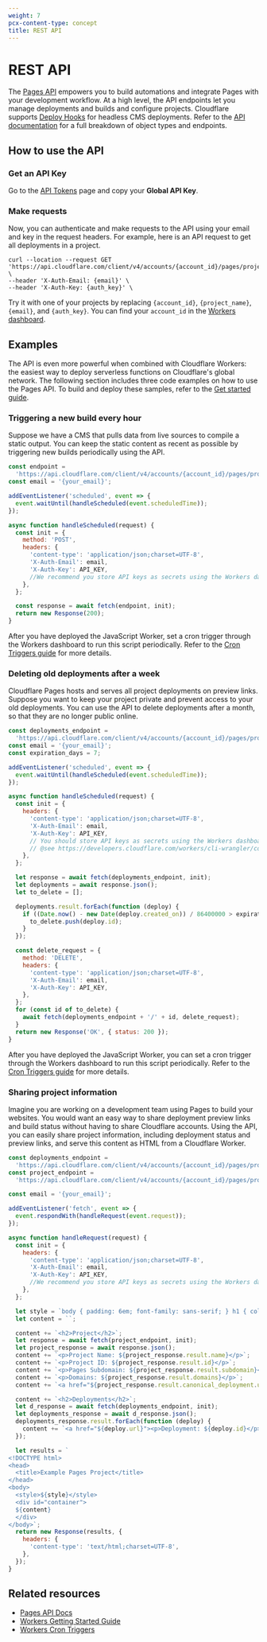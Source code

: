 ```yaml
---
weight: 7
pcx-content-type: concept
title: REST API
---
```


# REST API

The [Pages API](https://api.cloudflare.com/#pages-project-properties) empowers you to build automations and integrate Pages with your development workflow. At a high level, the API endpoints let you manage deployments and builds and configure projects. Cloudflare supports [Deploy Hooks](/pages/platform/deploy-hooks/) for headless CMS deployments. Refer to the [API documentation](https://api.cloudflare.com/) for a full breakdown of object types and endpoints.

## How to use the API

### Get an API Key

Go to the [API Tokens](https://dash.cloudflare.com/profile/api-tokens) page and copy your **Global API Key**.

### Make requests

Now, you can authenticate and make requests to the API using your email and key in the request headers. For example, here is an API request to get all deployments in a project.

    curl --location --request GET 'https://api.cloudflare.com/client/v4/accounts/{account_id}/pages/projects/{project_name}/deployments' \
    --header 'X-Auth-Email: {email}' \
    --header 'X-Auth-Key: {auth_key}' \

Try it with one of your projects by replacing `{account_id}`, `{project_name}`, `{email}`, and `{auth_key}`. You can find your `account_id` in the [Workers dashboard](https://dash.cloudflare.com/?to=/:account/workers).

## Examples

The API is even more powerful when combined with Cloudflare Workers: the easiest way to deploy serverless functions on Cloudflare's global network. The following section includes three code examples on how to use the Pages API. To build and deploy these samples, refer to the [Get started guide](/workers/get-started/guide).

### Triggering a new build every hour

Suppose we have a CMS that pulls data from live sources to compile a static output. You can keep the static content as recent as possible by triggering new builds periodically using the API.

```js
const endpoint =
  'https://api.cloudflare.com/client/v4/accounts/{account_id}/pages/projects/{project_name}/deployments';
const email = '{your_email}';

addEventListener('scheduled', event => {
  event.waitUntil(handleScheduled(event.scheduledTime));
});

async function handleScheduled(request) {
  const init = {
    method: 'POST',
    headers: {
      'content-type': 'application/json;charset=UTF-8',
      'X-Auth-Email': email,
      'X-Auth-Key': API_KEY,
      //We recommend you store API keys as secrets using the Workers dashboard or using Wrangler as documented here https://developers.cloudflare.com/workers/cli-wrangler/commands#secret
    },
  };

  const response = await fetch(endpoint, init);
  return new Response(200);
}
```

After you have deployed the JavaScript Worker, set a cron trigger through the Workers dashboard to run this script periodically. Refer to the [Cron Triggers guide](/workers/platform/cron-triggers) for more details.

### Deleting old deployments after a week

Cloudflare Pages hosts and serves all project deployments on preview links. Suppose you want to keep your project private and prevent access to your old deployments. You can use the API to delete deployments after a month, so that they are no longer public online.

```js
const deployments_endpoint =
  'https://api.cloudflare.com/client/v4/accounts/{account_id}/pages/projects/{project_name}/deployments';
const email = '{your_email}';
const expiration_days = 7;

addEventListener('scheduled', event => {
  event.waitUntil(handleScheduled(event.scheduledTime));
});

async function handleScheduled(request) {
  const init = {
    headers: {
      'content-type': 'application/json;charset=UTF-8',
      'X-Auth-Email': email,
      'X-Auth-Key': API_KEY,
      // You should store API keys as secrets using the Workers dashboard or using Wrangler
      // @see https://developers.cloudflare.com/workers/cli-wrangler/commands#secret
    },
  };

  let response = await fetch(deployments_endpoint, init);
  let deployments = await response.json();
  let to_delete = [];

  deployments.result.forEach(function (deploy) {
    if ((Date.now() - new Date(deploy.created_on)) / 86400000 > expiration_days) {
      to_delete.push(deploy.id);
    }
  });

  const delete_request = {
    method: 'DELETE',
    headers: {
      'content-type': 'application/json;charset=UTF-8',
      'X-Auth-Email': email,
      'X-Auth-Key': API_KEY,
    },
  };
  for (const id of to_delete) {
    await fetch(deployments_endpoint + '/' + id, delete_request);
  }
  return new Response('OK', { status: 200 });
}
```

After you have deployed the JavaScript Worker, you can set a cron trigger through the Workers dashboard to run this script periodically. Refer to the [Cron Triggers guide](/workers/platform/cron-triggers) for more details.

### Sharing project information

Imagine you are working on a development team using Pages to build your websites. You would want an easy way to share deployment preview links and build status without having to share Cloudflare accounts. Using the API, you can easily share project information, including deployment status and preview links, and serve this content as HTML from a Cloudflare Worker.

```js
const deployments_endpoint =
  'https://api.cloudflare.com/client/v4/accounts/{account_id}/pages/projects/{project_name}/deployments';
const project_endpoint =
  'https://api.cloudflare.com/client/v4/accounts/{account_id}/pages/projects/{project_name}';

const email = '{your_email}';

addEventListener('fetch', event => {
  event.respondWith(handleRequest(event.request));
});

async function handleRequest(request) {
  const init = {
    headers: {
      'content-type': 'application/json;charset=UTF-8',
      'X-Auth-Email': email,
      'X-Auth-Key': API_KEY,
      //We recommend you store API keys as secrets using the Workers dashboard or using Wrangler as documented here https://developers.cloudflare.com/workers/cli-wrangler/commands#secret
    },
  };

  let style = `body { padding: 6em; font-family: sans-serif; } h1 { color: #f6821f }`;
  let content = ``;

  content += `<h2>Project</h2>`;
  let response = await fetch(project_endpoint, init);
  let project_response = await response.json();
  content += `<p>Project Name: ${project_response.result.name}</p>`;
  content += `<p>Project ID: ${project_response.result.id}</p>`;
  content += `<p>Pages Subdomain: ${project_response.result.subdomain}</p>`;
  content += `<p>Domains: ${project_response.result.domains}</p>`;
  content += `<a href="${project_response.result.canonical_deployment.url}"><p>Latest preview: ${project_response.result.canonical_deployment.url}</p></a>`;

  content += `<h2>Deployments</h2>`;
  let d_response = await fetch(deployments_endpoint, init);
  let deployments_response = await d_response.json();
  deployments_response.result.forEach(function (deploy) {
    content += `<a href="${deploy.url}"><p>Deployment: ${deploy.id}</p></a>`;
  });

  let results = `
<!DOCTYPE html>
<head>
  <title>Example Pages Project</title>
</head>
<body>
  <style>${style}</style>
  <div id="container">
  ${content}
  </div>
</body>`;
  return new Response(results, {
    headers: {
      'content-type': 'text/html;charset=UTF-8',
    },
  });
}
```

## Related resources

- [Pages API Docs](https://api.cloudflare.com/#pages-project-properties)
- [Workers Getting Started Guide](/workers/get-started/guide)
- [Workers Cron Triggers](/workers/platform/cron-triggers)
